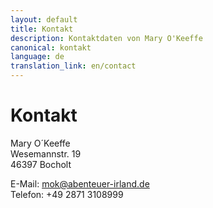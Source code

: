 ```yaml
---
layout: default
title: Kontakt
description: Kontaktdaten von Mary O'Keeffe
canonical: kontakt
language: de
translation_link: en/contact
---
```

# Kontakt

Mary O´Keeffe  
Wesemannstr. 19  
46397 Bocholt

E-Mail: <mok@abenteuer-irland.de>  
Telefon: +49 2871 3108999
